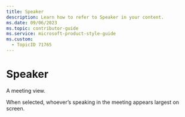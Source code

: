 ```yaml
---
title: Speaker
description: Learn how to refer to Speaker in your content.
ms.date: 09/06/2023
ms.topic: contributor-guide
ms.service: microsoft-product-style-guide
ms.custom:
  - TopicID 71765
---
```



# Speaker

A meeting view. 

When selected, whoever’s speaking in the meeting appears largest on screen.

&nbsp;

